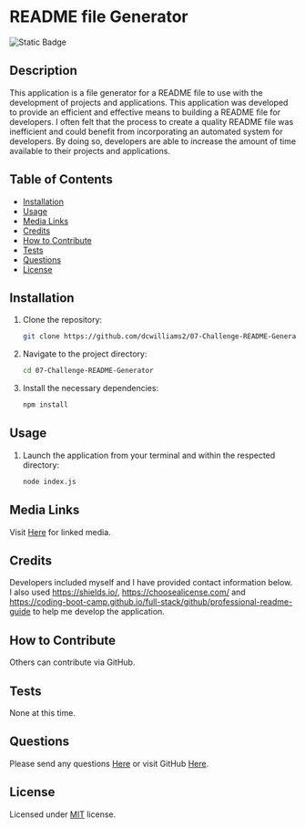 # README file Generator
  ![Static Badge](https://img.shields.io/badge/License-MIT-green)
  ## Description
  This application is a file generator for a README file to use with the development of projects and applications. This application was developed to provide an efficient and effective means to building a README file for developers. I often felt that the process to create a quality README file was inefficient and could benefit from incorporating an automated system for developers. By doing so, developers are able to increase the amount of time available to their projects and applications. 
  ## Table of Contents
   - [Installation](#installation)
   - [Usage](#usage)
   - [Media Links](#media-links)
   - [Credits](#credits)
   - [How to Contribute](#how-to-contribute)
   - [Tests](#tests)
   - [Questions](#questions)
   - [License](#license)
  ## Installation
1. Clone the repository:
	```sh
	git clone https://github.com/dcwilliams2/07-Challenge-README-Generator.git
	```
2. Navigate to the project directory:
	```sh
	cd 07-Challenge-README-Generator
	```
3. Install the necessary dependencies:
	```sh
	npm install 
	``` 
  ## Usage
1. Launch the application from your terminal and within the respected directory:
	```sh
	node index.js
	```
  ## Media Links
  Visit [Here](https://youtu.be/vKRZlJ0L1EE) for linked media.
  ## Credits
  Developers included myself and I have provided contact information below. I also used https://shields.io/, https://choosealicense.com/ and https://coding-boot-camp.github.io/full-stack/github/professional-readme-guide to help me develop the application. 
  ## How to Contribute
  Others can contribute via GitHub.
  ## Tests
  None at this time.
  ## Questions
  Please send any questions [Here](mailto:williams.daniel.c@gmail.com) or visit GitHub [Here](https://github.com/dcwilliams2).
  ## License
  Licensed under [MIT](https://choosealicense.com/licenses/mit) license.
